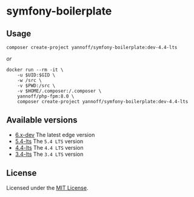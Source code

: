 # symfony-boilerplate

## Usage

```
composer create-project yannoff/symfony-boilerplate:dev-4.4-lts
```

_or_

```
docker run --rm -it \
    -u $UID:$GID \
    -w /src \
    -v $PWD:/src \
    -v $HOME/.composer:/.composer \
    yannoff/php-fpm:8.0 \
    composer create-project yannoff/symfony-boilerplate:dev-4.4-lts
```

## Available versions

- [6.x-dev](https://github.com/yannoff/symfony-boilerplate/tree/6.x-dev) The latest edge version
- [5.4-lts](https://github.com/yannoff/symfony-boilerplate/tree/5.4-lts) The `5.4 LTS` version
- [4.4-lts](https://github.com/yannoff/symfony-boilerplate/tree/4.4-lts) The `4.4 LTS` version
- [3.4-lts](https://github.com/yannoff/symfony-boilerplate/tree/3.4-lts) The `3.4 LTS` version

## License

Licensed under the [MIT License](LICENSE).

